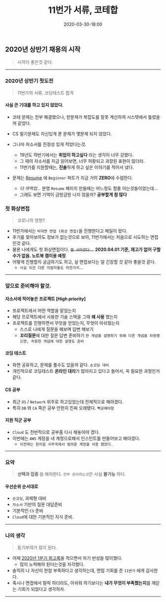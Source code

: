 ﻿---
title: 11번가 서류, 코테합
date: 2020-03-30-18:00
categories:
- Recruit_Story

tags:
- Diary
- Recruit

photos:
- /post_images/11st.PNG

---

## 2020년 상반기 채용의 시작
> 시작이 좋은것 같다.

---

### 2020년 상반기 첫도전

> 11번가의 서류, 코딩테스트 합격

#### 사실 큰 기대를 하고 있지 않았다.
* 코테 문제는 전부 해결했으나, 한문제가 복잡도를 잘못 계산하여 시스텟에서 틀렸을꺼 같았다.
* CS 필기문제도 자신있게 푼 문제가 몇문제 되지 않았다.
* 그나마 자소서를 진정성 있게 적었다는것.
    * 19년도 하반기에서는 **취업이 하고싶다** 라는 생각이 너무 강했다.
    * 그 때의 자소서를 지금 읽어보면, 너무 허황되고 과장된 표현이 많더라.
    * 11번가를 지원할때는, **진솔**하게 하고 싶은 이야기를 적어서 냈다.

* 문제는 [Resume](https://unluckyjung.github.io/resume/) 에 `Beginner` 파트가 지금 거의 **ZERO**에 수렴한다.
    * *다 까먹었...* 분명 `Resume` 페이지 만들때는 어느정도 할줄 아는것들이었는데...
    * 그래도 보면 기억이 금방금방 나지 않을까? **공부할게 참 많다**


### 첫 화상면접

> 코로나의 영향?

* 11번가에서는 `비대면 면접 (화상 면접)`을 진행한다고 메일이 왔다.
* 후기를 찾아보아도 정보가 없는것으로 보아, 11번가에서는 처음으로 시도하는 면접인것 같다.
* 물론 나에게도 첫 화상면접이다. ~~`캠 사야겠다..`~~ **2020.04.01 기준, 재고가 없어 구할수가 없음. 노트북 캠이용 예정**
* 어떻게 진행할지 궁금하기도 하고, 실 면접보다는 덜 긴장할 것 같아 좋을것 같다.
    * `사실 이건 다른 지원자들도 마찬가지..` 


---


### 앞으로 준비해야 할것.

#### 자소서에 적어놓은 프로젝트 [High priority]
* 프로젝트에서 어떤 역할을 맡았는지
* 해당 프로젝트에서 사용한 기술 스택을 그때 **왜 사용** 했는지
* 프로젝트를 진행하면서 무엇을 얻었는지, 무엇이 아쉬웠는지
    * 스스로 나에게 질문을 해보며 답변 해보기
    * **꼬리질문**에 대한 질문 답변 준비하기 `한 개념을 설명하기 위해 다른 개념을 차용했으면, 차용한 개념에 대한 설명도 준비`

#### 코딩 테스트
* 화면 공유하고, 문제를 풀수도 있을꺼 같다. `손코딩 대비`
* 개인적으로 코딩테스트 **온라인 대리**가 많아지고 있다고 들어서, 꼭 필요한 과정인거 같다.

#### CS 공부
* 최근 `OS` / `Network` 위주로 하고있었는데 전체적으로 해야겠다.
* 특히 `DB` 와 `CA` 쪽은 공부 안한지 진짜 오래됐다. `빡공해야함`


#### 지원 직군 공부
* `Cloud` 도 전반적으로 공부좀 다시 해놓아야 겠다.
* 이번에는 `AWS` 계정을 내 계정으로해서 인스턴트를 만들어보고 해야겠다.
    * `이전에는 한이음 사무국에서 빌려준 계정을 사용 했었다.`

---

### 요약

> **선택과 집중** 을 해야한다. `전부 준비하는것`은 사실 **불가능** 하다.

#### 우선순위 순서대로

* `손코딩`, 과제형 대비
* `자소서` 기반의 질문 대답준비
* 기본적인 `CS` 준비
* `Cloud`에 대한 기본적인 지식 준비.

---


### 나의 생각

> 동기부여가 많이 된다.

* 어제 [2020년 1분기 회고록](https://unluckyjung.github.io/my/2020/03/29/Retrospective_of_march/)을 적으면서 자기 반성을 많이했다.
    * 많이 노력해야 된다는것을 자각했다.
* 솔직히 나 자신이 한참 부족하다고 생각하는데, 면접 기회를 준 `11번가` 에게 감사한다.
* 혹시나 면접에서 탈락 하더라도, 아쉬워 하기보다는 **내가 무엇이 부족했는지**를 깨닫는 기회가 되었다고 생각하자.


---

